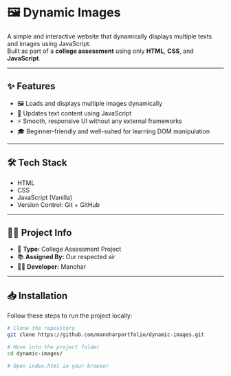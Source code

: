 # 🖼️ Dynamic Images

A simple and interactive website that dynamically displays multiple texts and images using JavaScript.  
Built as part of a **college assessment** using only **HTML**, **CSS**, and **JavaScript**.

---

## ✨ Features

- 🖼️ Loads and displays multiple images dynamically
- 📝 Updates text content using JavaScript
- ⚡ Smooth, responsive UI without any external frameworks
- 🎓 Beginner-friendly and well-suited for learning DOM manipulation

---

## 🛠️ Tech Stack

- HTML
- CSS
- JavaScript (Vanilla)
- Version Control: Git + GitHub

---

## 🧑‍🏫 Project Info

- 🔖 **Type:** College Assessment Project  
- 📚 **Assigned By:** Our respected sir  
- 👩‍💻 **Developer:** Manohar

---

## 📥 Installation

Follow these steps to run the project locally:

```bash
# Clone the repository
git clone https://github.com/manoharportfolio/dynamic-images.git

# Move into the project folder
cd dynamic-images/

# Open index.html in your browser
